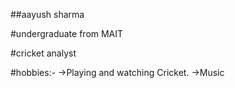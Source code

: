 ##aayush sharma

#undergraduate from MAIT

#cricket analyst

#hobbies:-
 ->Playing and watching Cricket.
 ->Music